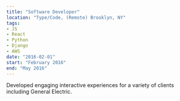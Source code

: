 ```yaml
---
title: "Software Developer"
location: "Type/Code, (Remote) Brooklyn, NY"
tags: 
- JS
- React
- Python
- Django
- AWS
date: "2016-02-01"
start: "February 2016"
end: "May 2016"
---
```


Developed engaging interactive experiences for a variety of clients including General Electric.